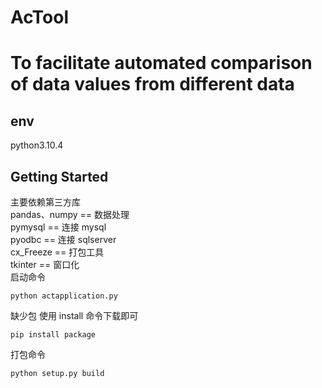 # AcTool
<h1/>
To facilitate automated comparison of data values from different data

## env
python3.10.4

## Getting Started
主要依赖第三方库 \
pandas、numpy == 数据处理 \
pymysql == 连接 mysql \
pyodbc  == 连接 sqlserver \
cx_Freeze == 打包工具 \
tkinter == 窗口化 \
启动命令
```shell
python actapplication.py
```
缺少包 使用 install 命令下载即可 
```shell
pip install package
```

打包命令
```bash
python setup.py build
```